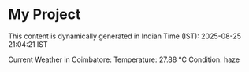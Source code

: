 # My Project

This content is dynamically generated in Indian Time (IST): 2025-08-25 21:04:21 IST


Current Weather in Coimbatore:
Temperature: 27.88 °C
Condition: haze
